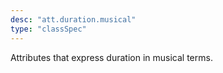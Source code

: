 ```yaml
---
desc: "att.duration.musical"
type: "classSpec"
---
```


Attributes that express duration in musical terms.